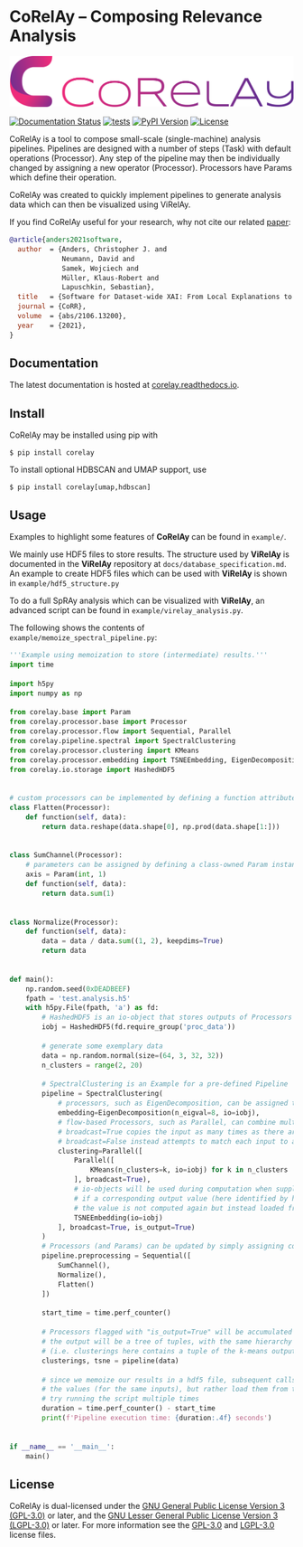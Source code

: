 # CoRelAy &ndash; Composing Relevance Analysis

![CoRelAy Logo](https://raw.githubusercontent.com/virelay/corelay/refs/heads/main/design/corelay-logo-with-title.png)

[![Documentation Status](https://readthedocs.org/projects/corelay/badge/?version=latest)](https://corelay.readthedocs.io/en/latest/?badge=latest)
[![tests](https://github.com/virelay/corelay/actions/workflows/tests.yml/badge.svg)](https://github.com/virelay/corelay/actions/workflows/tests.yml)
[![PyPI Version](https://img.shields.io/pypi/v/corelay)](https://pypi.org/project/corelay/)
[![License](https://img.shields.io/pypi/l/corelay)](https://github.com/virelay/corelay/blob/main/COPYING.LESSER)

CoRelAy is a tool to compose small-scale (single-machine) analysis pipelines. Pipelines are designed with a number of steps (Task) with default operations (Processor). Any step of the pipeline may then be individually changed by assigning a new operator (Processor). Processors have Params which define their operation.

CoRelAy was created to quickly implement pipelines to generate analysis data which can then be visualized using ViRelAy.

If you find CoRelAy useful for your research, why not cite our related [paper](https://arxiv.org/abs/2106.13200):

```bibtex
@article{anders2021software,
  author  = {Anders, Christopher J. and
             Neumann, David and
             Samek, Wojciech and
             Müller, Klaus-Robert and
             Lapuschkin, Sebastian},
  title   = {Software for Dataset-wide XAI: From Local Explanations to Global Insights with {Zennit}, {CoRelAy}, and {ViRelAy}},
  journal = {CoRR},
  volume  = {abs/2106.13200},
  year    = {2021},
}
```

## Documentation

The latest documentation is hosted at [corelay.readthedocs.io](https://corelay.readthedocs.io/en/latest/).

## Install

CoRelAy may be installed using pip with

```shell
$ pip install corelay
```

To install optional HDBSCAN and UMAP support, use

```shell
$ pip install corelay[umap,hdbscan]
```

## Usage

Examples to highlight some features of **CoRelAy** can be found in `example/`.

We mainly use HDF5 files to store results. The structure used by **ViRelAy** is documented in the **ViRelAy**
repository at `docs/database_specification.md`. An example to create HDF5 files which can be used with **ViRelAy** is
shown in `example/hdf5_structure.py`

To do a full SpRAy analysis which can be visualized with **ViRelAy**, an advanced script can be found in
`example/virelay_analysis.py`.

The following shows the contents of `example/memoize_spectral_pipeline.py`:

```python
'''Example using memoization to store (intermediate) results.'''
import time

import h5py
import numpy as np

from corelay.base import Param
from corelay.processor.base import Processor
from corelay.processor.flow import Sequential, Parallel
from corelay.pipeline.spectral import SpectralClustering
from corelay.processor.clustering import KMeans
from corelay.processor.embedding import TSNEEmbedding, EigenDecomposition
from corelay.io.storage import HashedHDF5


# custom processors can be implemented by defining a function attribute
class Flatten(Processor):
    def function(self, data):
        return data.reshape(data.shape[0], np.prod(data.shape[1:]))


class SumChannel(Processor):
    # parameters can be assigned by defining a class-owned Param instance
    axis = Param(int, 1)
    def function(self, data):
        return data.sum(1)


class Normalize(Processor):
    def function(self, data):
        data = data / data.sum((1, 2), keepdims=True)
        return data


def main():
    np.random.seed(0xDEADBEEF)
    fpath = 'test.analysis.h5'
    with h5py.File(fpath, 'a') as fd:
        # HashedHDF5 is an io-object that stores outputs of Processors based on hashes in hdf5
        iobj = HashedHDF5(fd.require_group('proc_data'))

        # generate some exemplary data
        data = np.random.normal(size=(64, 3, 32, 32))
        n_clusters = range(2, 20)

        # SpectralClustering is an Example for a pre-defined Pipeline
        pipeline = SpectralClustering(
            # processors, such as EigenDecomposition, can be assigned to pre-defined tasks
            embedding=EigenDecomposition(n_eigval=8, io=iobj),
            # flow-based Processors, such as Parallel, can combine multiple Processors
            # broadcast=True copies the input as many times as there are Processors
            # broadcast=False instead attempts to match each input to a Processor
            clustering=Parallel([
                Parallel([
                    KMeans(n_clusters=k, io=iobj) for k in n_clusters
                ], broadcast=True),
                # io-objects will be used during computation when supplied to Processors
                # if a corresponding output value (here identified by hashes) already exists,
                # the value is not computed again but instead loaded from the io object
                TSNEEmbedding(io=iobj)
            ], broadcast=True, is_output=True)
        )
        # Processors (and Params) can be updated by simply assigning corresponding attributes
        pipeline.preprocessing = Sequential([
            SumChannel(),
            Normalize(),
            Flatten()
        ])

        start_time = time.perf_counter()

        # Processors flagged with "is_output=True" will be accumulated in the output
        # the output will be a tree of tuples, with the same hierarchy as the pipeline
        # (i.e. clusterings here contains a tuple of the k-means outputs)
        clusterings, tsne = pipeline(data)

        # since we memoize our results in a hdf5 file, subsequent calls will not compute
        # the values (for the same inputs), but rather load them from the hdf5 file
        # try running the script multiple times
        duration = time.perf_counter() - start_time
        print(f'Pipeline execution time: {duration:.4f} seconds')


if __name__ == '__main__':
    main()
```

## License

CoRelAy is dual-licensed under the [GNU General Public License Version 3 (GPL-3.0)](https://www.gnu.org/licenses/gpl-3.0.html) or later, and the [GNU Lesser General Public License Version 3 (LGPL-3.0)](https://www.gnu.org/licenses/lgpl-3.0.html) or later. For more information see the [GPL-3.0](https://github.com/virelay/corelay/blob/main/COPYING) and [LGPL-3.0](https://github.com/virelay/corelay/blob/main/COPYING.LESSER) license files.

